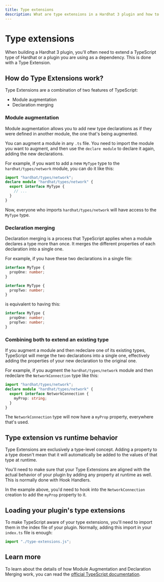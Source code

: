 ```yaml
---
title: Type extensions
description: What are type extensions in a Hardhat 3 plugin and how to use them
---
```


# Type extensions

When building a Hardhat 3 plugin, you'll often need to extend a TypeScript type of Hardhat or a plugin you are using as a dependency. This is done with a Type Extension.

## How do Type Extensions work?

Type Extensions are a combination of two features of TypeScript:

- Module augmentation
- Declaration merging

### Module augmentation

Module augmentation allows you to add new type declarations as if they were defined in another module, the one that's being augmented.

You can augment a module in any `.ts` file. You need to import the module you want to augment, and then use the `declare module` to declare it again, adding the new declarations.

For example, if you want to add a new `MyType` type to the `hardhat/types/network` module, you can do it like this:

```ts
import "hardhat/types/network";
declare module "hardhat/types/network" {
  export interface MyType {
    // ...
  }
}
```

Now, everyone who imports `hardhat/types/network` will have access to the `MyType` type.

### Declaration merging

Declaration merging is a process that TypeScript applies when a module declares a type more than once. It merges the different properties of each declaration into a single one.

For example, if you have these two declarations in a single file:

```ts
interface MyType {
  propOne: number;
}

interface MyType {
  propTwo: number;
}
```

is equivalent to having this:

```ts
interface MyType {
  propOne: number;
  propTwo: number;
}
```

### Combining both to extend an existing type

If you augment a module and then redeclare one of its existing types, TypeScript will merge the two declarations into a single one, effectively adding the properties of your new declaration to the original one.

For example, if you augment the `hardhat/types/network` module and then redeclare the `NetworkConnection` type like this:

```ts
import "hardhat/types/network";
declare module "hardhat/types/network" {
  export interface NetworkConnection {
    myProp: string;
  }
}
```

The `NetworkConnection` type will now have a `myProp` property, everywhere that's used.

## Type extension vs runtime behavior

Type Extensions are exclusively a type-level concept. Adding a property to a type doesn't mean that it will automatically be added to the values of that type at runtime.

You'll need to make sure that your Type Extensions are aligned with the actual behavior of your plugin by adding any property at runtime as well. This is normally done with Hook Handlers.

In the example above, you'd need to hook into the `NetworkConnection` creation to add the `myProp` property to it.

## Loading your plugin's type extensions

To make TypeScript aware of your type extensions, you'll need to import them in the index file of your plugin. Normally, adding this import in your `index.ts` file is enough:

```ts
import "./type-extensions.js";
```

## Learn more

To learn about the details of how Module Augmentation and Declaration Merging work, you can read the [official TypeScript documentation](https://www.typescriptlang.org/docs/handbook/declaration-merging.html#module-augmentation).
